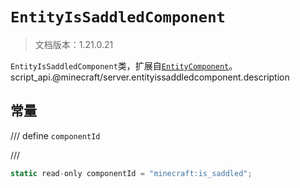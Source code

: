 # `EntityIsSaddledComponent`

> 文档版本：1.21.0.21

`EntityIsSaddledComponent`类，扩展自[`EntityComponent`](./entitycomponent.md)。script_api.@minecraft/server.entityissaddledcomponent.description

## 常量

/// define
`componentId`


///

```js
static read-only componentId = "minecraft:is_saddled";
```

